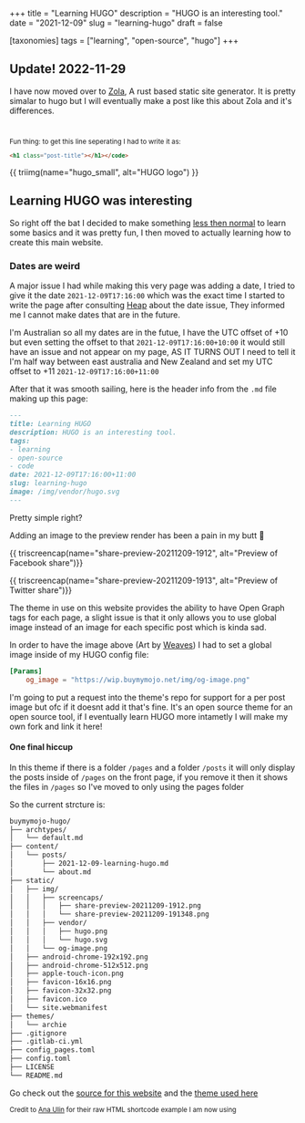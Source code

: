 +++
title = "Learning HUGO"
description = "HUGO is an interesting tool."
date = "2021-12-09"
slug = "learning-hugo"
draft = false

[taxonomies]
tags = ["learning", "open-source", "hugo"]
+++

## Update! 2022-11-29

I have now moved over to [Zola](https://www.getzola.org/), A rust based static site generator. It is pretty simalar to hugo but I will eventually make a post like this about Zola and it's differences.

<h1 class="post-title"></h1>
<sub>
Fun thing: to get this line seperating I had to write it as:

```html
<h1 class="post-title"></h1></code>
```

</sub>

<!-- nice my first shortcode was pretty easy to bring over to Zola -->
{{ triimg(name="hugo_small", alt="HUGO logo") }}

## Learning HUGO was interesting

So right off the bat I decided to make something [less then normal](https://shell.buymymojo.net/) to learn some basics and it was pretty fun, I then moved to actually learning how to create this main website.

### Dates are weird

A major issue I had while making this very page was adding a date, I tried to give it the date `2021-12-09T17:16:00` which was the exact time I started to write the page after consulting [Heap](https://gitlab.com/HeapUnderflow) about the date issue, They informed me I cannot make dates that are in the future.

I'm Australian so all my dates are in the futue, I have the UTC offset of +10 but even setting the offset to that `2021-12-09T17:16:00+10:00` it would still have an issue and not appear on my page, AS IT TURNS OUT I need to tell it I'm half way between east australia and New Zealand and set my UTC offset to +11 `2021-12-09T17:16:00+11:00`

After that it was smooth sailing, here is the header info from the `.md` file making up this page:

```markdown
---
title: Learning HUGO
description: HUGO is an interesting tool.
tags:
- learning
- open-source
- code
date: 2021-12-09T17:16:00+11:00
slug: learning-hugo
image: /img/vendor/hugo.svg
---
```

Pretty simple right?

Adding an image to the preview render has been a pain in my butt :triumph:

{{ triscreencap(name="share-preview-20211209-1912", alt="Preview of Facebook share")}}

{{ triscreencap(name="share-preview-20211209-1913", alt="Preview of Twitter share")}}

The theme in use on this website provides the ability to have Open Graph tags for each page, a slight issue is that it only allows you to use global image instead of an image for each specific post which is kinda sad.

In order to have the image above (Art by [Weaves](https://twitter.com/Weaveasy)) I had to set a global image inside of my HUGO config file:

```toml
[Params]
    og_image = "https://wip.buymymojo.net/img/og-image.png"
```

I'm going to put a request into the theme's repo for support for a per post image but ofc if it doesnt add it that's fine. It's an open source theme for an open source tool, if I eventually learn HUGO more intametly I will make my own fork and link it here!

#### One final hiccup

In this theme if there is a folder `/pages` and a folder `/posts` it will only display the posts inside of `/pages` on the front page, if you remove it then it shows the files in `/pages` so I've moved to only using the pages folder

So the current strcture is:

```txt
buymymojo-hugo/
├── archtypes/
│   └── default.md
├── content/
│   └── posts/
│       ├── 2021-12-09-learning-hugo.md
│       └── about.md
├── static/
│   ├── img/
│   │   ├── screencaps/
│   │   │   ├── share-preview-20211209-1912.png
│   │   │   └── share-preview-20211209-191348.png
│   │   ├── vendor/
│   │   │   ├── hugo.png
│   │   │   └── hugo.svg
│   │   └── og-image.png
│   ├── android-chrome-192x192.png
│   ├── android-chrome-512x512.png
│   ├── apple-touch-icon.png
│   ├── favicon-16x16.png
│   ├── favicon-32x32.png
│   ├── favicon.ico
│   └── site.webmanifest
├── themes/
│   └── archie
├── .gitignore
├── .gitlab-ci.yml
├── config_pages.toml
├── config.toml
├── LICENSE
└── README.md
```

Go check out the [source for this website](https://gitlab.com/BuyMyMojo/buymymojo-hugo) and the [theme used here](https://github.com/athul/archie)

<sub>
<p>Credit to <a href="https://anaulin.org/blog/hugo-raw-html-shortcode/">Ana Ulin</a> for their raw HTML shortcode example I am now using</p>
</sub>

